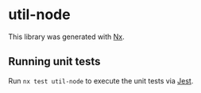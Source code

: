 # util-node

This library was generated with [Nx](https://nx.dev).

## Running unit tests

Run `nx test util-node` to execute the unit tests via [Jest](https://jestjs.io).
